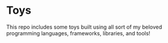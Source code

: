# Toys
This repo includes some toys built using all sort of my beloved programming languages, frameworks, libraries, and tools!
